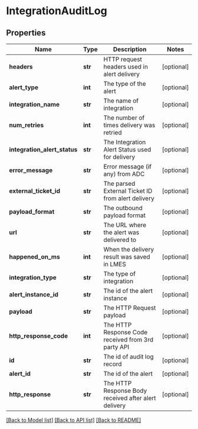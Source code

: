 # IntegrationAuditLog

## Properties
Name | Type | Description | Notes
------------ | ------------- | ------------- | -------------
**headers** | **str** | HTTP request headers used in alert delivery | [optional] 
**alert_type** | **int** | The type of the alert | [optional] 
**integration_name** | **str** | The name of integration | [optional] 
**num_retries** | **int** | The number of times delivery was retried | [optional] 
**integration_alert_status** | **str** | The Integration Alert Status used for delivery | [optional] 
**error_message** | **str** | Error message (if any) from ADC | [optional] 
**external_ticket_id** | **str** | The parsed External Ticket ID from alert delivery | [optional] 
**payload_format** | **str** | The outbound payload format | [optional] 
**url** | **str** | The URL where the alert was delivered to | [optional] 
**happened_on_ms** | **int** | When the delivery result was saved in LMES | [optional] 
**integration_type** | **str** | The type of integration | [optional] 
**alert_instance_id** | **str** | The id of the alert instance | [optional] 
**payload** | **str** | The HTTP Request payload | [optional] 
**http_response_code** | **int** | The HTTP Response Code received from 3rd party API | [optional] 
**id** | **str** | The id of audit log record | [optional] 
**alert_id** | **str** | The id of the alert | [optional] 
**http_response** | **str** | The HTTP Response Body received after alert delivery | [optional] 

[[Back to Model list]](../README.md#documentation-for-models) [[Back to API list]](../README.md#documentation-for-api-endpoints) [[Back to README]](../README.md)


